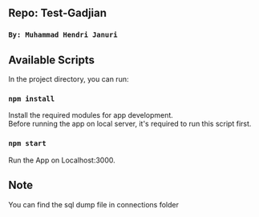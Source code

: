 ## Repo: Test-Gadjian

### `By: Muhammad Hendri Januri`

## Available Scripts

In the project directory, you can run:

### `npm install`

Install the required modules for app development.<br />
Before running the app on local server, it's required to run this script first.

### `npm start`

Run the App on Localhost:3000.

## Note

You can find the sql dump file in connections folder
